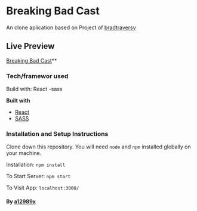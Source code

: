 # Breaking Bad Cast
An clone aplication based on Project of [bradtraversy](https://github.com/bradtraversy, 'Brad Traversy')

## Live Preview
[Breaking Bad Cast](https://a12989x.github.io/breaking-bad-cast/ (Breaking Bad Cast))**

### Tech/framewor used
Build with:
   React
  -sass

<b>Built with</b>
- [React](https://reactjs.org/)
- [SASS](https://sass-lang.com/)
  
### Installation and Setup Instructions
Clone down this repository. You will need `node` and `npm` installed globally on your machine.

Installation: `npm install`

To Start Server: `npm start`

To Visit App: `localhost:3000/`

#### By **[a12989x](https://github.com/a12989x, 'Alexis Guzman')**
